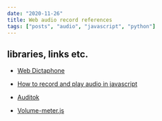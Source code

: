 ```yaml
---
date: "2020-11-26"
title: Web audio record references
tags: ["posts", "audio", "javascript", "python"]
---
```


## libraries, links etc.

- [Web Dictaphone](https://mdn.github.io/web-dictaphone/)

- [How to record and play audio in javascript](https://medium.com/@bryanjenningz/how-to-record-and-play-audio-in-javascript-faa1b2b3e49b)

- [Auditok](https://github.com/amsehili/auditok)

- [Volume-meter.js](https://github.com/cwilso/volume-meter)